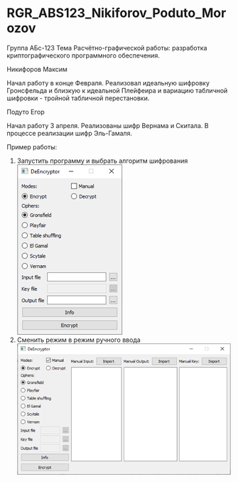 # RGR_ABS123_Nikiforov_Poduto_Morozov
Группа АБс-123
Тема Расчётно-графической работы: разработка криптографического программного обеспечения.

Никифоров Максим

Начал работу в конце Февраля. Реализовал идеальную шифровку Гронсфельда и близкую к идеальной Плейфеира и вариацию табличной шифровки - тройной табличной перестановки.

Подуто Егор

Начал работу 3 апреля. Реализованы шифр Вернама и Скитала. В процессе реализации шифр Эль-Гамаля.

Пример работы:
1. Запустить программу и выбрать алгоритм шифрования
![Screenshot](Picflow/MainCompact.png)
2. Сменить режим в режим ручного ввода
![Screenshot](Picflow/MainManual.png)
